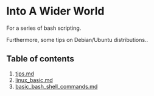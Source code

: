 # Into A Wider World
For a series of bash scripting.

Furthermore, some tips on Debian/Ubuntu distributions..

## Table of contents

1. [tips.md](https://github.com/keunbum/into-a-wider-world/blob/main/tips.md)
2. [linux_basic.md](https://github.com/keunbum/into-a-wider-world/blob/main/linux_basic.md)
3. [basic_bash_shell_commands.md](https://github.com/keunbum/into-a-wider-world/blob/main/basic_bash_shell_commands.md)
